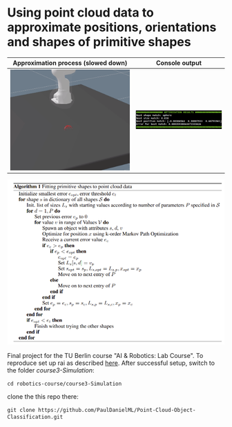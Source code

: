 # Using point cloud data to approximate positions, orientations and shapes of primitive shapes 


Approximation process (slowed down)           |  Console output
:---------------------------------:|:-------------------------:
![](/media/gif_1.gif "Shape approximation")  |  ![](/media/img_1.png "Output")


![](/media/algo.png "Algorithm")


Final project for the TU Berlin course "AI & Robotics: Lab Course". 
To reproduce set up rai as described [here](https://github.com/MarcToussaint/robotics-course#setup-for-robotics-practical-in-simulation). 
After successful setup, switch to the folder *course3-Simulation*:

    cd robotics-course/course3-Simulation

clone the this repo there: 

    git clone https://github.com/PaulDanielML/Point-Cloud-Object-Classification.git